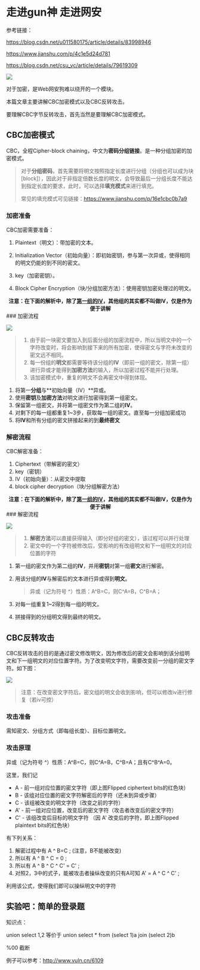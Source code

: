# 走进gun神 走进网安

参考链接：

https://blog.csdn.net/u011580175/article/details/83998946

https://www.jianshu.com/p/4c1e5d24d781

https://blog.csdn.net/csu_vc/article/details/79619309

![](http://doze9097.top//TIM图片20190827135959.jpg)

对于加密，是Web网安狗难以绕开的一个模块。

本篇文章主要讲解CBC加密模式以及CBC反转攻击。

要理解CBC字节反转攻击，首先当然是要理解CBC加密模式。

## CBC加密模式

CBC，全程Cipher-block chaining，中文为**密码分组链接**。是一种分组加密的加密模式。

> 对于**分组密码**，首先需要将明文按照指定长度进行分组（分组也可以成为块[block]），因此对于非指定倍数长度的明文，会导致最后一分组长度不能达到指定长度的要求，此时，可以选择**填充模式**来进行填充。
>
> 常见的填充模式可见链接：https://www.jianshu.com/p/16e1cbc0b7a9

### 加密准备

CBC加密需要准备：

1. Plaintext（明文）：带加密的文本。
2. Initialization Vector（初始向量）：即初始密钥，参与第一次异或，使得相同的明文仍能的到不同的密文。
3. key（加密密钥）。

4. Block Cipher Encryption（块/分组加密方法）：使用密钥加密处理过的明文。



<center><strong>注意：在下面的解析中，除了<u>第一组的IV</u>，其他组的其实都不叫做IV，仅是作为便于讲解</strong></center>
### 加密流程

![](http://doze9097.top//1566874258547.png)

> 1. 由于前一块密文要加入到后面分组的加密流程中，所以当明文中的一个字符改变时，将会影响到接下来的所有加密，使得密文与字符未改变的密文远不相同。
> 2. 每一份组的**明文**都需要等待该分组的**IV**（即前一组的密文，除第一组）进行异或才能得到**加密方法**的输入，所以加密过程不能并行处理。
> 3. 该加密模式中，重复的明文不会再密文中得到体现。

1. 将第一**分组**与**初始向量（IV）**异或。
2. 使用**密钥**及**加密方法**对明文进行加密得到第一组密文。
3. 保留第一组密文，并将第一组密文作为第二组的**IV**。
4. 对剩下的每一组都重复1~3步，获取每一组的密文。直至每一分组加密成功
5. 将**IV**和所有分组的密文拼接起来的到**最终密文**

### 解密流程

CBC解密准备：

1. Ciphertext（带解密的密文）
2. key（密钥）
3. IV（初始向量）：从密文中提取
4. block cipher decryption（块/分组解密方法）



<center><strong>注意：在下面的解析中，除了<u>第一组的IV</u>，其他组的其实都不叫做IV，仅是作为便于讲解</strong></center>
### 解密流程

![](http://doze9097.top//1566874115434.png)

>1. **解密方法**可以直接获得输入（即分好组的密文），该过程可以并行处理
>2. 密文中的一个字符被修改后，受影响的有改组明文和下一组明文的对应位置的字符

1. 第一组的密文作为第二组的**IV**，并用**密钥**对第一组**密文**进行解密。

2. 用该分组的**IV**与解密后的文本进行异或得到**明文**。

   > 异或（记为符号 ^）性质：A^B=C，则C^A=B，C^B=A；

3. 对每一组重复1~2得到每一组的明文。

4. 拼接得到的分组明文得到最终的明文。



## CBC反转攻击

CBC反转攻击的目的是通过密文修改明文，因为修改后的密文会影响到该分组明文和下一组明文的对应位置字符。为了改变明文字符，需要改变前一分组的密文字符。如下图：

![](http://doze9097.top//1566886207161.png)

> 注意：在改变密文字符后，密文组的明文会收到影响，但可以修改iv进行修复（若iv可控）

### 攻击准备

需知密文、分组方式（即每组长度）、目标位置明文。

### 攻击原理

异或（记为符号 ^）性质：A^B=C，则C^A=B，C^B=A；且有C^B^A=0。

这里，我们记

- A  - 前一组对应位置的密文字符（即上图Flipped ciphertext bits的红色块）
- B  - 该组对应位置的密文字符解密后的字符（还未到异或步骤）
- C  - 该组被改变的明文字符（改变之前的字符）
- A&#39;  - 前一组对应位置，改变后的密文字符（攻击者改变后的密文字符）
- C&#39;  - 该组改变后目标的明文字符 （因 A&#39; 改变后的字符，即上图Flipped plaintext bits的红色块）

有下列关系：

1. 解密过程中有 A ^ B=C ; (注意，B不能被改变)
2. 所以有 A ^ B ^ C = 0 ;
3. 所以有 A ^ B ^ C ^ C&#39; = C&#39; ; 
4. 对照2，3中的式子，能被攻击者操纵改变的只有A可知 A&#39; = A ^ C ^ C&#39; ;

利用该公式，使得我们即可以操纵明文中的字符



## 实验吧：简单的登录题

知识点：

union select 1,2	等价于	union select * from (select 1)a join (select 2)b

%00 截断





例子可以参考：http://www.vuln.cn/6109